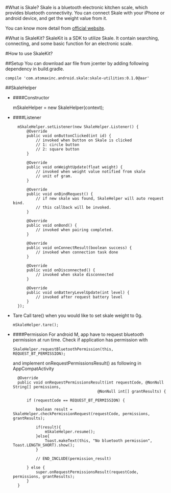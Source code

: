 #What is Skale?
Skale is a bluetooth electronic kitchen scale, which provides bluetooth connectivity. You can connect Skale with your iPhone or android device, and get the weight value from it. 

You can know more detail from [official website](https://www.skale.cc/). 

#What is SkaleKit?
SkaleKit is a SDK to utilize Skale. It contain searching, connecting, and some basic function for an electronic scale.

#How to use SkaleKit?

##Setup
You can download aar file from jcenter by adding following dependency in build.gradle.

    compile 'com.atomaxinc.android.skale:skale-utilities:0.1.0@aar'

##SkaleHelper
* ####Constructor

    mSkaleHelper = new SkaleHelper(context);

* ####Listener

        mSkaleHelper.setListener(new SkaleHelper.Listener() {
            @Override
            public void onButtonClicked(int id) {
                // invoked when button on Skale is clicked
                // 1: circle button
                // 2: square button
            }

            @Override
            public void onWeightUpdate(float weight) {
                // invoked when weight value notified from skale
                // unit of gram.
            }

            @Override
            public void onBindRequest() {
                // if new skale was found, SkaleHelper will auto request bind.
                // this callback will be invoked.
            }

            @Override
            public void onBond() {
                // invoked when pairing completed.
            }

            @Override
            public void onConnectResult(boolean success) {
                // invoked when connection task done
            }

            @Override
            public void onDisconnected() {
                // invoked when skale disconnected
            }

            @Override
            public void onBatteryLevelUpdate(int level) {
                // invoked after request battery level
            }
        });
        
* Tare 
Call tare() when you would like to set skale weight to 0g.

    `mSkaleHelper.tare();`

* ####Permission
For android M, app have to request bluetooth permission at run time. Check if application has permission with

    `SkaleHelper.requestBluetoothPermission(this, REQUEST_BT_PERMISSION);`
    
  and implement onRequestPermissionsResult() as following in AppCompatActivity

        @Override
        public void onRequestPermissionsResult(int requestCode, @NonNull String[] permissions,
                                           @NonNull int[] grantResults) {

            if (requestCode == REQUEST_BT_PERMISSION) {

                boolean result = SkaleHelper.checkPermissionRequest(requestCode, permissions, grantResults);

                if(result){
                    mSkaleHelper.resume();
                }else{
                    Toast.makeText(this, "No bluetooth permission", Toast.LENGTH_SHORT).show();
                }

                // END_INCLUDE(permission_result)

            } else {
                super.onRequestPermissionsResult(requestCode, permissions, grantResults);
            }
        }
